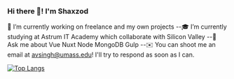 ### Hi there 👋! I'm Shaxzod

🔭 I’m currently working on freelance and my own projects
--🎓 I’m currently studying at Astrum IT Academy which collaborate with Silicon Valley
--💬 Ask me about Vue Nuxt Node MongoDB Gulp
--✉️ You can shoot me an email at avsingh@umass.edu! I'll try to respond as soon as I can.

[![Top Langs](https://github-readme-stats.vercel.app/api/top-langs/?username=anuraghazra&exclude_repo=github-readme-stats,anuraghazra.github.io)](https://github.com/anuraghazra/github-readme-stats)
